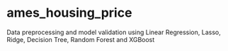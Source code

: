 # ames_housing_price
Data preprocessing and model validation using
Linear Regression, Lasso, Ridge, Decision Tree, Random Forest and XGBoost
